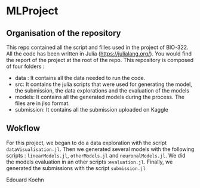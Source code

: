 # MLProject

## Organisation of the repository
This repo contained all the script and filles used in the project of BIO-322. All the code has been written in Julia (https://julialang.org/). You would find the report of the project at the root of the repo. This repository is composed of four folders : 
- data : 
It contains all the data needed to run the code. 
- src:
It contains the julia scripts that were used for generating the model, the submission, the data explorations and the evaluation of the models
- models: 
It contains all the generated models during the process. The files are in jlso format.
- submission:
It contains all the submission uploaded on Kaggle

## Wokflow
For this project, we began to do a data exploration with the script `dataVisualisation.jl`. Then we generated several models with the following scripts : `linearModels.jl`, `otherModels.jl` and `neuronalModels.jl`. We did the models evaluation in an other scripts :`evaluation.jl`.
Finally, we generated the submissions with the script `submission.jl`

Edouard Koehn
